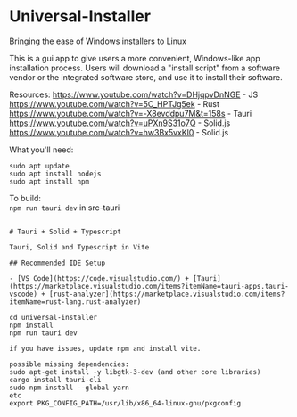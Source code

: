 # Universal-Installer

Bringing the ease of Windows installers to Linux

This is a gui app to give users a more convenient, Windows-like app installation process. Users will download a "install script" from a software vendor or the integrated software store, and use it to install their software.

Resources:
https://www.youtube.com/watch?v=DHjqpvDnNGE - JS
https://www.youtube.com/watch?v=5C_HPTJg5ek - Rust
https://www.youtube.com/watch?v=-X8evddpu7M&t=158s - Tauri
https://www.youtube.com/watch?v=uPXn9S31o7Q - Solid.js
https://www.youtube.com/watch?v=hw3Bx5vxKl0 - Solid.js

What you'll need:    
```
sudo apt update    
sudo apt install nodejs    
sudo apt install npm
```  

To build:    
```npm run tauri dev``` in src-tauri

```

# Tauri + Solid + Typescript

Tauri, Solid and Typescript in Vite

## Recommended IDE Setup

- [VS Code](https://code.visualstudio.com/) + [Tauri](https://marketplace.visualstudio.com/items?itemName=tauri-apps.tauri-vscode) + [rust-analyzer](https://marketplace.visualstudio.com/items?itemName=rust-lang.rust-analyzer)

cd universal-installer
npm install
npm run tauri dev

if you have issues, update npm and install vite.

possible missing dependencies:
sudo apt-get install -y libgtk-3-dev (and other core libraries)
cargo install tauri-cli
sudo npm install --global yarn
etc
export PKG_CONFIG_PATH=/usr/lib/x86_64-linux-gnu/pkgconfig
